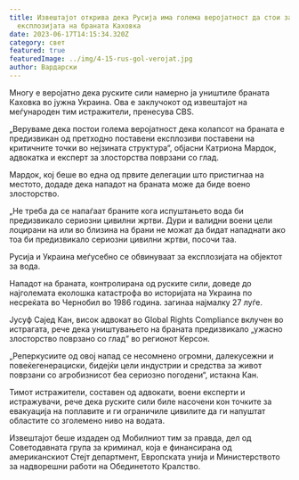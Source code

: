 ```yaml
---
title: Извештајот открива дека Русија има голема веројатност да стои зад
  експлозијата на браната Каховка
date: 2023-06-17T14:15:34.320Z
category: свет
featured: true
featuredImage: ../img/4-15-rus-gol-verojat.jpg
author: Вардарски
---
```

Многу е веројатно дека руските сили намерно ја уништиле браната Каховка во јужна Украина. Ова е заклучокот од извештајот на меѓународен тим истражители, пренесува CBS.

„Веруваме дека постои голема веројатност дека колапсот на браната е предизвикан од претходно поставени експлозиви поставени на критичните точки во нејзината структура“, објасни Катриона Мардок, адвокатка и експерт за злосторства поврзани со глад.

Мардок, кој беше во една од првите делегации што пристигнаа на местото, додаде дека нападот на браната може да биде воено злосторство.

„Не треба да се напаѓаат браните кога испуштањето вода би предизвикало сериозни цивилни жртви. Дури и валидни воени цели лоцирани на или во близина на брани не можат да бидат нападнати ако тоа би предизвикало сериозни цивилни жртви, посочи таа.

Русија и Украина меѓусебно се обвинуваат за експлозијата на објектот за вода.

Нападот на браната, контролирана од руските сили, доведе до најголемата еколошка катастрофа во историјата на Украина по несреќата во Чернобил во 1986 година. загинаа најмалку 27 луѓе.

Јусуф Сајед Кан, висок адвокат во Global Rights Compliance вклучен во истрагата, рече дека уништувањето на браната предизвикало „ужасно злосторство поврзано со глад“ во регионот Керсон.

„Реперкусиите од овој напад се несомнено огромни, далекусежни и повеќегенерациски, бидејќи цели индустрии и средства за живот поврзани со агробизнисот беа сериозно погодени“, истакна Кан.

Тимот истражители, составен од адвокати, воени експерти и истражувачи, рече дека руските сили биле насочени кон точките за евакуација на поплавите и ги ограничиле цивилите да ги напуштат областите со зголемено ниво на водата.

Извештајот беше издаден од Мобилниот тим за правда, дел од Советодавната група за криминал, која е финансирана од американскиот Стејт департмент, Европската унија и Министерството за надворешни работи на Обединетото Кралство.